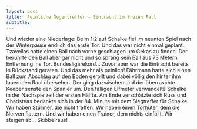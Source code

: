 ```yaml
---
layout: post
title:  Peinliche Gegentreffer - Eintracht im freien Fall
subtitle:  
---
```


Und wieder eine Niederlage: Beim 1:2 auf Schalke fiel im neunten Spiel nach der Winterpause endlich das erste Tor. Und das war nicht einmal geplant. Tzavellas hatte einen Ball nach vorne geschlagen um Gekas zu finden. Der berührte den Ball aber gar nicht und so sprang sein Ball aus 73 Metern Entfernung ins Tor. Bundesligarekord... Zuvor aber war die Eintracht bereits in Rückstand geraten. Und das mehr als peinlich! Fährmann hatte sich einen Ball zum Abschlag auf den Boden gerollt und dabei völlig den hinter ihm lauernden Raul übersehen. Der ging dazwischen und der überraschte Keeper senste den Spanier um. Den fälligen Elfmeter verwandelte Schalke in der Nachspielzeit der ersten Hälfte. Am Ende verschätzte sich Russ und Charisteas bedankte sich in der 84. Minute mit dem Siegtreffer für Schalke. Wir haben Stürmer, die nicht treffen. Wir haben einen Torhüter, dem die Nerven flattern. Und wir haben einen Trainer, dem nichts einfällt. Wir steigen ab... Skibbe raus!


